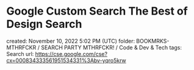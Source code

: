 # Google Custom Search The Best of Design Search

created: November 10, 2022 5:02 PM (UTC)
folder: BOOKMRKS-MTHRFCKR / SEARCH PARTY MTHRFCKR! / Code & Dev & Tech
tags: Search
url: https://cse.google.com/cse?cx=000834333561951534331%3Abv-yqro5krw